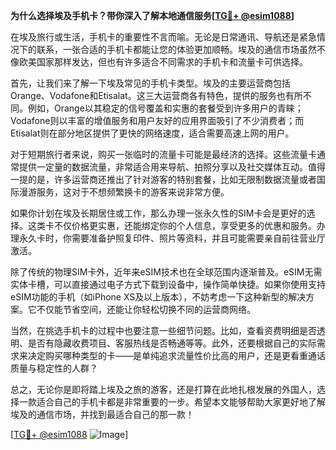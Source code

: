 **为什么选择埃及手机卡？带你深入了解本地通信服务[[TG💪+ @esim1088](https://t.me/s/esim1088)]**

在埃及旅行或生活，手机卡的重要性不言而喻。无论是日常通讯、导航还是紧急情况下的联系，一张合适的手机卡都能让您的体验更加顺畅。埃及的通信市场虽然不像欧美国家那样发达，但也有许多适合不同需求的手机卡和流量卡可供选择。

首先，让我们来了解一下埃及常见的手机卡类型。埃及的主要运营商包括Orange、Vodafone和Etisalat。这三大运营商各有特色，提供的服务也有所不同。例如，Orange以其稳定的信号覆盖和实惠的套餐受到许多用户的青睐；Vodafone则以丰富的增值服务和用户友好的应用界面吸引了不少消费者；而Etisalat则在部分地区提供了更快的网络速度，适合需要高速上网的用户。

对于短期旅行者来说，购买一张临时的流量卡可能是最经济的选择。这些流量卡通常提供一定量的数据流量，非常适合用来导航、拍照分享以及社交媒体互动。值得一提的是，许多运营商还推出了针对游客的特别套餐，比如无限制数据流量或者国际漫游服务，这对于不想频繁换卡的游客来说非常方便。

如果你计划在埃及长期居住或工作，那么办理一张永久性的SIM卡会是更好的选择。这类卡不仅价格更实惠，还能绑定你的个人信息，享受更多的优惠和服务。办理永久卡时，你需要准备护照复印件、照片等资料，并且可能需要亲自前往营业厅激活。

除了传统的物理SIM卡外，近年来eSIM技术也在全球范围内逐渐普及。eSIM无需实体卡槽，可以直接通过电子方式下载到设备中，操作简单快捷。如果你使用支持eSIM功能的手机（如iPhone XS及以上版本），不妨考虑一下这种新型的解决方案。它不仅能节省空间，还能让你轻松切换不同的运营商网络。

当然，在挑选手机卡的过程中也要注意一些细节问题。比如，查看资费明细是否透明、是否有隐藏收费项目、客服热线是否畅通等等。此外，还要根据自己的实际需求来决定购买哪种类型的卡——是单纯追求流量性价比高的用户，还是更看重通话质量与稳定性的人群？

总之，无论你是即将踏上埃及之旅的游客，还是打算在此地扎根发展的外国人，选择一款适合自己的手机卡都是非常重要的一步。希望本文能够帮助大家更好地了解埃及的通信市场，并找到最适合自己的那一款！

[[TG💪+ @esim1088](https://t.me/s/esim1088) ![Image](https://i.postimg.cc/4NQfJmqS/Snipaste-2025-05-13-00-14-12.png)]